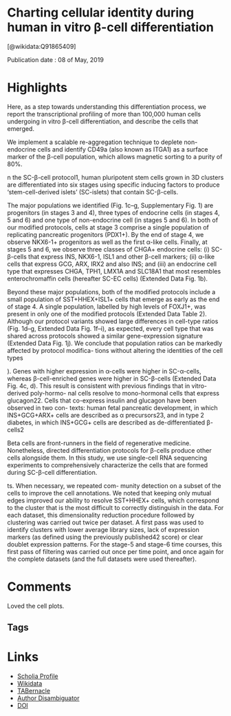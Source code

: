 
Charting cellular identity during human in vitro β-cell differentiation
=======================================================================
  
  [@wikidata:Q91865409]  
  
Publication date : 08 of May, 2019  

# Highlights

Here, as a step towards understanding this differentiation process, we report the transcriptional 
profiling of more than 100,000 human cells undergoing in vitro β-cell differentiation, and describe the cells that emerged. 

 We implement a scalable re-aggregation 
technique to deplete non-endocrine cells and identify CD49a (also known as ITGA1) as a surface marker of the β-cell 
population, which allows magnetic sorting to a purity of 80%.

n the SC-β-cell protocol1, human pluripotent stem cells grown in 
3D clusters are differentiated into six stages using specific inducing 
factors to produce ‘stem-cell-derived islets’ (SC-islets) that contain 
SC-β-cells. 

The major populations we identified (Fig. 1c–g, Supplementary 
Fig. 1) are progenitors (in stages 3 and 4), three types of endocrine 
cells (in stages 4, 5 and 6) and one type of non-endocrine cell (in stages 
5 and 6). In both of our modified protocols, cells at stage 3 comprise 
a single population of replicating pancreatic progenitors (PDX1+). 
By the end of stage 4, we observe NKX6-1+ progenitors as well as the 
first α-like cells. Finally, at stages 5 and 6, we observe three classes of 
CHGA+ endocrine cells: (i) SC-β-cells that express INS, NKX6-1, ISL1 
and other β-cell markers; (ii) α-like cells that express GCG, ARX, IRX2 
and also INS; and (iii) an endocrine cell type that expresses CHGA, 
TPH1, LMX1A and SLC18A1 that most resembles enterochromaffin 
cells (hereafter SC-EC cells) (Extended Data Fig. 1b).


Beyond these major populations, both of the modified protocols 
include a small population of SST+HHEX+ISL1+ cells that emerge 
as early as the end of stage 4. A single population, labelled by high 
levels of FOXJ1+, was present in only one of the modified protocols 
(Extended Data Table 2). Although our protocol variants showed large 
differences in cell-type ratios (Fig. 1d–g, Extended Data Fig. 1f–i), as 
expected, every cell type that was shared across protocols showed a 
similar gene-expression signature (Extended Data Fig. 1j). We conclude 
that population ratios can be markedly affected by protocol modifica-
tions without altering the identities of the cell types

). Genes with higher 
expression in α-cells were higher in SC-α-cells, whereas β-cell-enriched 
genes were higher in SC-β-cells (Extended Data Fig. 4c, d). This result 
is consistent with previous findings that in vitro-derived poly-hormo-
nal cells resolve to mono-hormonal cells that express glucagon22. Cells 
that co-express insulin and glucagon have been observed in two con-
texts: human fetal pancreatic development, in which INS+GCG+ARX+ 
cells are described as α precursors23, and in type 2 diabetes, in which 
INS+GCG+ cells are described as de-differentiated β-cells2


Beta cells are front-runners in the field of regenerative medicine. 
Nonetheless, directed differentiation protocols for β-cells produce other 
cells alongside them. In this study, we use single-cell RNA sequencing 
experiments to comprehensively characterize the cells that are formed 
during SC-β-cell differentiation.

ts. When necessary, we repeated com-
munity detection on a subset of the cells to improve the cell annotations. We noted 
that keeping only mutual edges improved our ability to resolve SST+HHEX+ cells, 
which correspond to the cluster that is the most difficult to correctly distinguish 
in the data. For each dataset, this dimensionality reduction procedure followed by 
clustering was carried out twice per dataset. A first pass was used to identify clusters 
with lower average library sizes, lack of expression markers (as defined using the 
previously published42 score) or clear doublet expression patterns. For the stage-5 
and stage-6 time courses, this first pass of filtering was carried out once per time 
point, and once again for the complete datasets (and the full datasets were used 
thereafter).  
# Comments

Loved the cell plots.
## Tags

# Links
  
 * [Scholia Profile](https://scholia.toolforge.org/work/Q91865409)  
 * [Wikidata](https://www.wikidata.org/wiki/Q91865409)  
 * [TABernacle](https://tabernacle.toolforge.org/?#/tab/manual/Q91865409/P921%3BP4510)  
 * [Author Disambiguator](https://author-disambiguator.toolforge.org/work_item_oauth.php?id=Q91865409&batch_id=&match=1&author_list_id=&doit=Get+author+links+for+work)  
 * [DOI](https://doi.org/10.1038/S41586-019-1168-5)  

